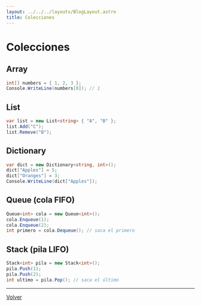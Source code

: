 ```yaml
---
layout: ../../../layouts/BlogLayout.astro
title: Colecciones
---
```


# Colecciones

## Array

```csharp
int[] numbers = { 1, 2, 3 };
Console.WriteLine(numbers[0]); // 1
```

## List

```csharp
var list = new List<string> { "A", "B" };
list.Add("C");
list.Remove("B");
```

## Dictionary

```csharp
var dict = new Dictionary<string, int>();
dict["Apples"] = 5;
dict["Oranges"] = 3;
Console.WriteLine(dict["Apples"]);
```

## Queue (cola FIFO)

```csharp
Queue<int> cola = new Queue<int>();
cola.Enqueue(1);
cola.Enqueue(2);
int primero = cola.Dequeue(); // saca el primero
```

## Stack (pila LIFO)

```csharp
Stack<int> pila = new Stack<int>();
pila.Push(1);
pila.Push(2);
int ultimo = pila.Pop(); // saca el último
```

<hr>

<p class="link-back-container">
  <a class="link-back" href="/blog/csharp">Volver</a>
</p>
